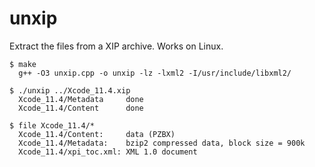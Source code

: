 # unxip

Extract the files from a XIP archive. Works on Linux.

```
$ make
  g++ -O3 unxip.cpp -o unxip -lz -lxml2 -I/usr/include/libxml2/

$ ./unxip ../Xcode_11.4.xip
  Xcode_11.4/Metadata     done
  Xcode_11.4/Content      done

$ file Xcode_11.4/*
  Xcode_11.4/Content:     data (PZBX)
  Xcode_11.4/Metadata:    bzip2 compressed data, block size = 900k
  Xcode_11.4/xpi_toc.xml: XML 1.0 document
```

